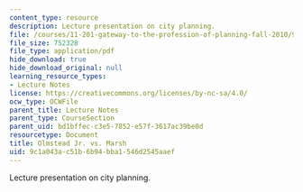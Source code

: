 ```yaml
---
content_type: resource
description: Lecture presentation on city planning.
file: /courses/11-201-gateway-to-the-profession-of-planning-fall-2010/9c1a043ac51b6b94bba1546d2545aaef_MIT11_201F10_ses3_slides.pdf
file_size: 752328
file_type: application/pdf
hide_download: true
hide_download_original: null
learning_resource_types:
- Lecture Notes
license: https://creativecommons.org/licenses/by-nc-sa/4.0/
ocw_type: OCWFile
parent_title: Lecture Notes
parent_type: CourseSection
parent_uid: bd1bffec-c3e5-7852-e57f-3617ac39be0d
resourcetype: Document
title: Olmstead Jr. vs. Marsh
uid: 9c1a043a-c51b-6b94-bba1-546d2545aaef
---
```

Lecture presentation on city planning.